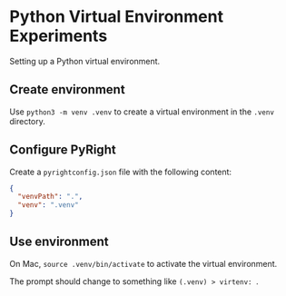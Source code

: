 # Python Virtual Environment Experiments

Setting up a Python virtual environment.

## Create environment

Use `python3 -m venv .venv` to create a virtual environment in the `.venv` directory.

## Configure PyRight

Create a `pyrightconfig.json` file with the following content:

```JSON
{
  "venvPath": ".",
  "venv": ".venv"
}
```

## Use environment

On Mac, `source .venv/bin/activate` to activate the virtual environment.

The prompt should change to something like `(.venv) > virtenv: `.
